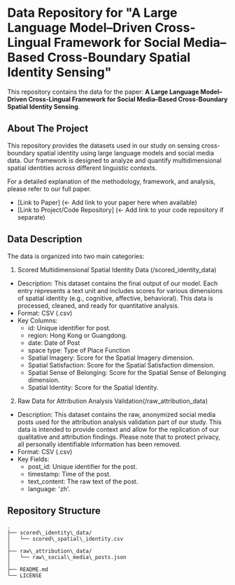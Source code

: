 # Data Repository for "A Large Language Model–Driven Cross-Lingual Framework for Social Media–Based Cross-Boundary Spatial Identity Sensing"

This repository contains the data for the paper: **A Large Language Model–Driven Cross-Lingual Framework for Social Media–Based Cross-Boundary Spatial Identity Sensing**.

## About The Project

This repository provides the datasets used in our study on sensing cross-boundary spatial identity using large language models and social media data. Our framework is designed to analyze and quantify multidimensional spatial identities across different linguistic contexts.

For a detailed explanation of the methodology, framework, and analysis, please refer to our full paper.

- [Link to Paper] (<- Add link to your paper here when available)
- [Link to Project/Code Repository] (<- Add link to your code repository if separate)

## Data Description

The data is organized into two main categories:

1. Scored Multidimensional Spatial Identity Data (/scored_identity_data)

- Description: This dataset contains the final output of our model. Each entry represents a text unit and includes scores for various dimensions of spatial identity (e.g., cognitive, affective, behavioral). This data is processed, cleaned, and ready for quantitative analysis.
- Format: CSV (.csv)
- Key Columns:
  - id: Unique identifier for post.
  - region: Hong Kong or Guangdong.  
  - date: Date of Post
  - space type: Type of Place Function
  - Spatial Imagery: Score for the Spatial Imagery dimension.
  - Spatial Satisfaction: Score for the Spatial Satisfaction dimension.
  - Spatial Sense of Belonging: Score for the Spatial Sense of Belonging dimension.
  - Spatial Identity: Score for the Spatial Identity.
  
2. Raw Data for Attribution Analysis Validation(/raw_attribution_data)

- Description: This dataset contains the raw, anonymized social media posts used for the attribution analysis validation part of our study. This data is intended to provide context and allow for the replication of our qualitative and attribution findings. Please note that to protect privacy, all personally identifiable information has been removed.
- Format: CSV (.csv)
- Key Fields:
  - post_id: Unique identifier for the post.
  - timestamp: Time of the post.
  - text_content: The raw text of the post.
  - language: 'zh'.

## Repository Structure
```
.
├── scored\_identity\_data/
│   └── scored\_spatial\_identity.csv
│
├── raw\_attribution\_data/
│   └── raw\_social\_media\_posts.json
│
├── README.md
└── LICENSE
```



